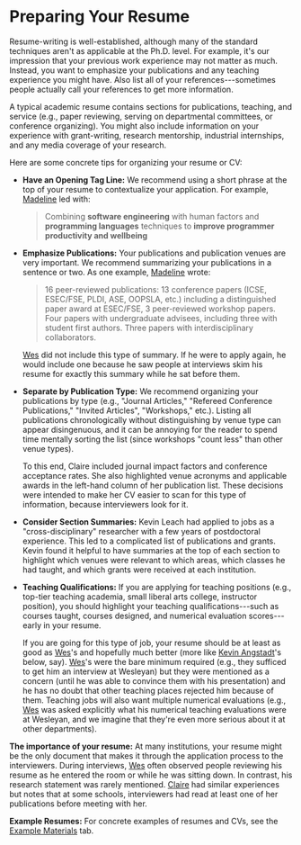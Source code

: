 # Preparing Your Resume

Resume-writing is well-established, although many of the standard
techniques aren't as applicable at the Ph.D. level. For example, it's our
impression that your previous work experience may not matter as much. 
Instead, you
want to emphasize your publications and any teaching experience you might
have. Also list all of your references---sometimes people
actually call your references to get more information.

A typical academic resume contains sections for publications, teaching,
and service (e.g., paper reviewing, serving on departmental committees, or 
conference organizing). You might also include information on your 
experience with grant-writing, research mentorship, industrial internships,
and any media coverage of your research.

Here are some concrete tips for organizing your resume or CV:

* **Have an Opening Tag Line:** We recommend using a short phrase at the top
  of your resume to contextualize your application. For example,
  [Madeline](/grad-job-guide/about#authors) led with:

  > Combining **software engineering** with human factors and **programming 
    languages** techniques to **improve programmer productivity and wellbeing**

* **Emphasize Publications:** Your publications and publication venues are
  very important. We recommend summarizing your publications in a
  sentence or two. As one example, [Madeline](/grad-job-guide/about#authors) wrote:

  > 16 peer-reviewed publications: 13 conference papers (ICSE, 
    ESEC/FSE, PLDI, ASE, OOPSLA, etc.) including a distinguished 
    paper award at ESEC/FSE, 3 peer-reviewed workshop papers. Four papers 
    with undergraduate advisees, including three with student first 
    authors. Three papers with interdisciplinary collaborators.

  [Wes](/grad-job-guide/about#authors) did not include this type of summary. If he were to apply again, he would
  include one because he saw people at interviews skim his resume for exactly
  this summary while he sat before them.  

* **Separate by Publication Type:** We recommend organizing your
  publications by type (e.g., "Journal Articles," "Refereed Conference
  Publications," "Invited Articles", "Workshops," etc.). Listing all 
  publications chronologically without distinguishing by venue
  type can appear disingenuous, and it can be annoying for the reader
  to spend time mentally sorting the list (since workshops 
  "count less" than other venue types).

  To this end, Claire included journal impact factors and conference 
  acceptance rates. She also highlighted venue acronyms and applicable 
  awards in the left-hand column of her publication list.  These 
  decisions were intended to make her CV easier to scan for this type 
  of information, because interviewers look for it.

* **Consider Section Summaries:** Kevin Leach had applied to jobs as a 
  "cross-disciplinary" researcher with a few years of postdoctoral experience.
  This led to a complicated list of publications and grants. 
  Kevin found it helpful to have summaries at the top of each section to
  highlight which venues were relevant to which areas, which classes he had
  taught, and which grants were received at each institution.

* **Teaching Qualifications:** If you are applying for teaching 
  positions (e.g., top-tier teaching academia, small liberal arts 
  college, instructor position), you should highlight your teaching 
  qualifications---such as courses taught, courses designed, and numerical 
  evaluation scores---early in your resume.

  If you are going for this type of job, your resume 
  should be at least as good as [Wes](/grad-job-guide/about#authors)'s and hopefully much better 
  (more like [Kevin Angstadt](/grad-job-guide/about#authors)'s below, say). [Wes](/grad-job-guide/about#authors)'s were the bare 
  minimum required (e.g., they sufficed to get him an interview at 
  Wesleyan) but they were mentioned as a concern (until he was able to 
  convince them with his presentation) and he has no doubt that other teaching
  places rejected him because of them. Teaching jobs will also want multiple 
  numerical evaluations (e.g., [Wes](/grad-job-guide/about#authors) was asked explicitly what his numerical teaching
  evaluations were at Wesleyan, and we imagine that they're even more serious about
  it at other departments).

**The importance of your resume:** At many institutions, your resume 
might be the only document that makes it through the application process 
to the interviewers. During interviews, [Wes](/grad-job-guide/about#authors) often observed people 
reviewing his resume as he entered the room or while he was sitting 
down. In contrast, his research statement was rarely mentioned. 
[Claire](/grad-job-guide/about#authors) had similar experiences but notes that at some schools, 
interviewers had read at least one of her publications before meeting 
with her.

**Example Resumes:** For concrete examples of resumes and CVs, see the 
[Example Materials](/grad-job-guide/exampleMaterials) tab.



